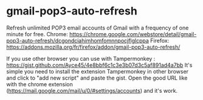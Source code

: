 # gmail-pop3-auto-refresh
Refresh unlimited POP3 email accounts of Gmail with a frequency of one minute for free.
Chrome: https://chrome.google.com/webstore/detail/gmail-pop3-auto-refresh/dcgondciahimhomfomnnpocjflglcppa
Firefox: https://addons.mozilla.org/fr/firefox/addon/gmail-pop3-auto-refresh/

If you use other browser you can use with Tampermonkey : https://gist.github.com/Ayce45/4e8bbf6c1c3e3b07d3c5af891ad4a7bb
It's simple you need to install the extension Tampermonkey in other browser and click to "add new script" and paste the gist.
Open the good URL like with the chrome extension (https://mail.google.com/mail/u/0/#settings/accounts) and it's work.
